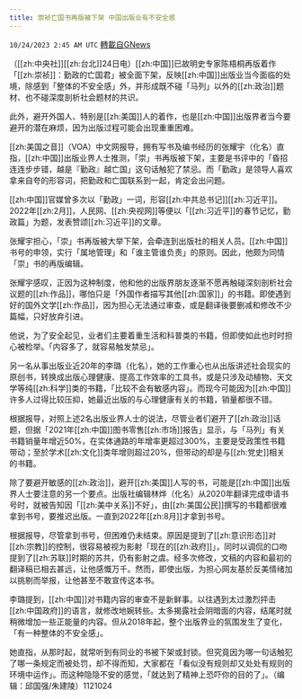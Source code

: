 ```yaml
---
title: 崇祯亡国书再版被下架 中国出版业有不安全感
---
```

`10/24/2023 2:45 AM UTC` [轉載自GNews](https://gnews.org/articles/1874386)

（[[zh:中央社]][[zh:台北]]24日电）[[zh:中国]]已故明史专家陈梧桐再版着作「[[zh:崇祯]]：勤政的亡国君」被全面下架，反映[[zh:中国]]出版业当今面临的处境，除感到「整体的不安全感」外，并形成既不碰「马列」以外的[[zh:政治]]题材、也不碰深度剖析社会题材的共识。

此外，避开外国人、特别是[[zh:美国]]人的着作，也是[[zh:中国]]出版界者当今要避开的潜在麻烦，因为出版过程可能会出现重重困难。

[[zh:美国之音]]（VOA）中文网报导，拥有写书及编书经历的张耀宇（化名）直指，[[zh:中国]]出版业界人士推测，「崇」书再版被下架，主要是书评中的「昏招连连步步错，越是『勤政』越亡国」这句话触犯了禁忌。而「勤政」是领导人喜欢拿来自夸的形容词，把勤政和亡国联系到一起，肯定会出问题。

[[zh:中国]]官媒曾多次以「勤政」一词，形容[[zh:中共总书记]][[zh:习近平]]。2022年[[zh:2月]]，人民网、[[zh:央视网]]等便以「[[zh:习近平]]的春节记忆，勤政篇」为题，发表赞颂[[zh:习近平]]的文章。

张耀宇担心，「崇」书再版被大举下架，会牵连到出版社的相关人员。[[zh:中国]]书号的申领，实行「属地管理」和「谁主管谁负责」的原则。因此，他颇为同情「崇」书的再版编辑。

张耀宇感叹，正因为这种制度，他和他的出版界朋友逐渐不愿再触碰深刻剖析社会议题的[[zh:作品]]，哪怕只是「外国作者描写其他[[zh:国家]]」的书籍。即使遇到好的国外文学[[zh:作品]]，因为担心无法通过审查，或是翻译後要删减和修改不少篇幅，只好放弃引进。

他说，为了安全起见，业者们主要着重生活和科普类的书籍，但即使如此也时时担心被检举。「内容多了，就容易触发禁忌」。

另一名从事出版业近20年的李璐（化名），她的工作重心也从出版讲述社会现实的原创书，转换成出版心理健康、提高工作效率的工具书，或是只涉及动植物、天文学等纯[[zh:科学]]类的书籍，「比较不会有敏感内容」。而现今可能因为[[zh:中国]]许多人过得比较压抑，她最近出版的与心理健康有关的书籍，销量都很不错。

根据报导，对照上述2名出版业界人士的说法，尽管业者们避开了[[zh:政治]]话题，但据「2021年[[zh:中国]]图书零售[[zh:市场]]报告」显示，与「马列」有关书籍销量年增近50%，在实体通路的年增率更超过300%，主要是受政策性书籍带动；至於学术[[zh:文化]]类年增则超过20%，但带动的却是与[[zh:党史]]相关的书籍。

除了要避开敏感的[[zh:政治]]，避开[[zh:美国]]人写的书，可能是[[zh:中国]]出版界人士要注意的另一个要点。出版社编辑林烨（化名）从2020年翻译完成申请书号时，就被告知因「[[zh:美中关系]]不好」，由[[zh:美国公民]]撰写的书籍都很难拿到书号，要推迟出版。一直到2022年[[zh:8月]]才拿到书号。

根据报导，尽管拿到书号，但困难仍未结束。原因是提到了[[zh:意识形态]]对[[zh:宗教]]的控制，很容易被视为影射「现在的[[zh:政府]]」，同时以调侃的口吻提到了[[zh:苏联]]时期的苏共，仍有影射之虞。经多次修改，文稿的内容和最初的翻译稿已相去甚远，让他感慨万千。然而，即使出版，为担心网友基於反美情绪加以挑剔而举报，让他甚至不敢宣传这本书。

李璐提到，[[zh:中国]]对书籍内容的审查不是新鲜事。以往遇到太过激烈抨击[[zh:中国政府]]的语言，就修改地婉转些。太多揭露社会阴暗面的内容，结尾时就稍微增加一些正能量的内容。但从2018年起，整个出版界业的氛围发生了变化，「有一种整体的不安全感」。

她直指，从那时起，就常听到有同业的书被下架或封锁。但究竟因为哪一句话触犯了哪一条规定而被处罚，却不得而知，大家都在「看似没有规则却又处处有规则的环境中运作」。而这种隐隐不安的感觉，「就达到了精神上恐吓你的目的了」。（编辑：邱国强/朱建陵）1121024
